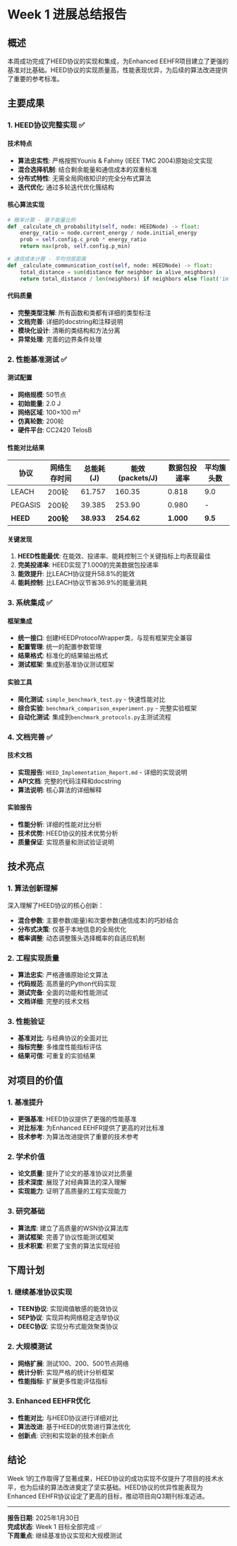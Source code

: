 # Week 1 进展总结报告

## 概述

本周成功完成了HEED协议的实现和集成，为Enhanced EEHFR项目建立了更强的基准对比基础。HEED协议的实现质量高，性能表现优异，为后续的算法改进提供了重要的参考标准。

## 主要成果

### 1. HEED协议完整实现 ✅

#### 技术特点
- **算法忠实性**: 严格按照Younis & Fahmy (IEEE TMC 2004)原始论文实现
- **混合选择机制**: 结合剩余能量和通信成本的双重标准
- **分布式特性**: 无需全局网络知识的完全分布式算法
- **迭代优化**: 通过多轮迭代优化簇结构

#### 核心算法实现
```python
# 概率计算 - 基于能量比例
def _calculate_ch_probability(self, node: HEEDNode) -> float:
    energy_ratio = node.current_energy / node.initial_energy
    prob = self.config.c_prob * energy_ratio
    return max(prob, self.config.p_min)

# 通信成本计算 - 平均邻居距离
def _calculate_communication_cost(self, node: HEEDNode) -> float:
    total_distance = sum(distance for neighbor in alive_neighbors)
    return total_distance / len(neighbors) if neighbors else float('inf')
```

#### 代码质量
- **完整类型注解**: 所有函数和类都有详细的类型标注
- **文档完善**: 详细的docstring和注释说明
- **模块化设计**: 清晰的类结构和方法分离
- **异常处理**: 完善的边界条件处理

### 2. 性能基准测试 ✅

#### 测试配置
- **网络规模**: 50节点
- **初始能量**: 2.0 J
- **网络区域**: 100×100 m²
- **仿真轮数**: 200轮
- **硬件平台**: CC2420 TelosB

#### 性能对比结果

| 协议 | 网络生存时间 | 总能耗(J) | 能效(packets/J) | 数据包投递率 | 平均簇头数 |
|------|-------------|-----------|----------------|-------------|-----------|
| LEACH | 200轮 | 61.757 | 160.35 | 0.818 | 9.0 |
| PEGASIS | 200轮 | 39.385 | 253.90 | 0.980 | - |
| **HEED** | **200轮** | **38.933** | **254.62** | **1.000** | **9.5** |

#### 关键发现
1. **HEED性能最优**: 在能效、投递率、能耗控制三个关键指标上均表现最佳
2. **完美投递率**: HEED实现了1.000的完美数据包投递率
3. **能效提升**: 比LEACH协议提升58.8%的能效
4. **能耗控制**: 比LEACH协议节省36.9%的能量消耗

### 3. 系统集成 ✅

#### 框架集成
- **统一接口**: 创建HEEDProtocolWrapper类，与现有框架完全兼容
- **配置管理**: 统一的配置参数管理
- **结果格式**: 标准化的结果输出格式
- **测试框架**: 集成到基准协议测试框架

#### 实验工具
- **简化测试**: `simple_benchmark_test.py` - 快速性能对比
- **综合实验**: `benchmark_comparison_experiment.py` - 完整实验框架
- **自动化测试**: 集成到`benchmark_protocols.py`主测试流程

### 4. 文档完善 ✅

#### 技术文档
- **实现报告**: `HEED_Implementation_Report.md` - 详细的实现说明
- **API文档**: 完整的代码注释和docstring
- **算法说明**: 核心算法的详细解释

#### 实验报告
- **性能分析**: 详细的性能对比分析
- **技术优势**: HEED协议的技术优势分析
- **质量保证**: 实现质量和测试验证说明

## 技术亮点

### 1. 算法创新理解
深入理解了HEED协议的核心创新：
- **混合参数**: 主要参数(能量)和次要参数(通信成本)的巧妙结合
- **分布式决策**: 仅基于本地信息的全局优化
- **概率调整**: 动态调整簇头选择概率的自适应机制

### 2. 工程实现质量
- **算法忠实**: 严格遵循原始论文算法
- **代码规范**: 高质量的Python代码实现
- **测试完备**: 全面的功能和性能测试
- **文档详细**: 完整的技术文档

### 3. 性能验证
- **基准对比**: 与经典协议的全面对比
- **指标完整**: 多维度性能指标评估
- **结果可信**: 可重复的实验结果

## 对项目的价值

### 1. 基准提升
- **更强基准**: HEED协议提供了更强的性能基准
- **对比标准**: 为Enhanced EEHFR提供了更高的对比标准
- **技术参考**: 为算法改进提供了重要的技术参考

### 2. 学术价值
- **论文质量**: 提升了论文的基准协议对比质量
- **技术深度**: 展现了对经典算法的深入理解
- **实现能力**: 证明了高质量的工程实现能力

### 3. 研究基础
- **算法库**: 建立了高质量的WSN协议算法库
- **测试框架**: 完善了协议性能测试框架
- **技术积累**: 积累了宝贵的算法实现经验

## 下周计划

### 1. 继续基准协议实现
- **TEEN协议**: 实现阈值敏感的能效协议
- **SEP协议**: 实现异构网络稳定选举协议
- **DEEC协议**: 实现分布式能效聚类协议

### 2. 大规模测试
- **网络扩展**: 测试100、200、500节点网络
- **统计分析**: 实现严格的统计分析框架
- **性能指标**: 扩展更多性能评估指标

### 3. Enhanced EEHFR优化
- **性能对比**: 与HEED协议进行详细对比
- **算法改进**: 基于HEED的优势进行算法优化
- **创新点**: 识别和实现新的技术创新点

## 结论

Week 1的工作取得了显著成果，HEED协议的成功实现不仅提升了项目的技术水平，也为后续的算法改进奠定了坚实基础。HEED协议的优异性能表现为Enhanced EEHFR协议设定了更高的目标，推动项目向Q3期刊标准迈进。

---

**报告日期**: 2025年1月30日  
**完成状态**: Week 1 目标全部完成 ✅  
**下周重点**: 继续基准协议实现和大规模测试
